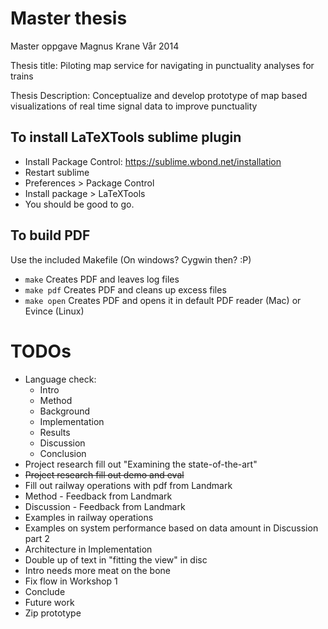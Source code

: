 Master thesis
==================

Master oppgave Magnus Krane
Vår 2014


Thesis title:
Piloting map service for navigating in punctuality analyses for trains

Thesis Description:
Conceptualize and develop prototype of map based visualizations of real time signal data to improve punctuality

To install LaTeXTools sublime plugin
------
 * Install Package Control: https://sublime.wbond.net/installation
 * Restart sublime
 * Preferences > Package Control
 * Install package > LaTeXTools
 * You should be good to go.

To build PDF
-------
Use the included Makefile (On windows? Cygwin then? :P)
 * ```make``` Creates PDF and leaves log files
 * ```make pdf``` Creates PDF and cleans up excess files
 * ```make open``` Creates PDF and opens it in default PDF reader (Mac) or Evince (Linux)


 TODOs
 ========
 * Language check:
 	* Intro
 	* Method
 	* Background
 	* Implementation
 	* Results
 	* Discussion
 	* Conclusion
 * Project research fill out "Examining the state-of-the-art"
 * ~~Project research fill out demo and eval~~
 * Fill out railway operations with pdf from Landmark
 * Method - Feedback from Landmark
 * Discussion - Feedback from Landmark
 * Examples in railway operations
 * Examples on system performance based on data amount in Discussion part 2
 * Architecture in Implementation
 * Double up of text in "fitting the view" in disc
 * Intro needs more meat on the bone
 * Fix flow in Workshop 1
 * Conclude
 * Future work
 * Zip prototype
